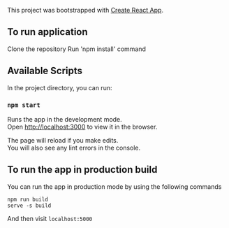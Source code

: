 This project was bootstrapped with [Create React App](https://github.com/facebook/create-react-app).

## To run application

Clone the repository
Run 'npm install' command


## Available Scripts

In the project directory, you can run:

### `npm start`

Runs the app in the development mode.<br>
Open [http://localhost:3000](http://localhost:3000) to view it in the browser.

The page will reload if you make edits.<br>
You will also see any lint errors in the console.

##  To run the app in production build

You can run the app in production mode  by using the following commands

`npm run build`  
`serve -s build`

And then visit `localhost:5000`
